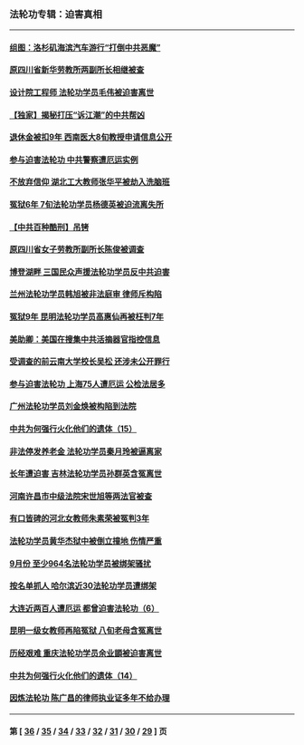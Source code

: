 ### 法轮功专辑：迫害真相
---
#### [组图：洛杉矶海滨汽车游行“打倒中共恶魔”](../../pages/nf4379/n12501654.md) 
#### [原四川省新华劳教所两副所长相继被查](../../pages/nf4379/n12500930.md) 
#### [设计院工程师 法轮功学员毛伟被迫害离世](../../pages/nf4379/n12500571.md) 
#### [【独家】揭秘打压“诉江潮”的中共帮凶](../../pages/nf4379/n12426629.md) 
#### [退休金被扣9年 西南医大8旬教授申请信息公开](../../pages/nf4379/n12497933.md) 
#### [参与迫害法轮功 中共警察遭厄运实例](../../pages/nf4379/n12497321.md) 
#### [不放弃信仰 湖北工大教师张华平被劫入洗脑班](../../pages/nf4379/n12496816.md) 
#### [冤狱6年 7旬法轮功学员杨德英被迫流离失所](../../pages/nf4379/n12496514.md) 
#### [【中共百种酷刑】吊铐](../../pages/nf4379/n12495099.md) 
#### [原四川省女子劳教所副所长陈俊被调查](../../pages/nf4379/n12492004.md) 
#### [博登湖畔 三国民众声援法轮功学员反中共迫害](../../pages/nf4379/n12493825.md) 
#### [兰州法轮功学员韩旭被非法庭审 律师斥构陷](../../pages/nf4379/n12489159.md) 
#### [冤狱9年 昆明法轮功学员高惠仙再被枉判7年](../../pages/nf4379/n12491323.md) 
#### [美助卿：美国在搜集中共活摘器官指控信息](../../pages/nf4379/n12489638.md) 
#### [受调查的前云南大学校长吴松 还涉未公开罪行](../../pages/nf4379/n12487041.md) 
#### [参与迫害法轮功 上海75人遭厄运 公检法居多](../../pages/nf4379/n12488598.md) 
#### [广州法轮功学员刘金焕被构陷到法院](../../pages/nf4379/n12486851.md) 
#### [中共为何强行火化他们的遗体（15）](../../pages/nf4379/n12485050.md) 
#### [非法停发养老金 法轮功学员秦月玲被逼离家](../../pages/nf4379/n12484176.md) 
#### [长年遭迫害 吉林法轮功学员孙群英含冤离世](../../pages/nf4379/n12483233.md) 
#### [河南许昌市中级法院宋世旭等两法官被查](../../pages/nf4379/n12482834.md) 
#### [有口皆碑的河北女教师朱素荣被冤判3年](../../pages/nf4379/n12478438.md) 
#### [法轮功学员黄华杰狱中被倒立撞地 伤情严重](../../pages/nf4379/n12481242.md) 
#### [9月份 至少964名法轮功学员被绑架骚扰](../../pages/nf4379/n12480788.md) 
#### [按名单抓人 哈尔滨近30法轮功学员遭绑架](../../pages/nf4379/n12475870.md) 
#### [大连近两百人遭厄运 都曾迫害法轮功（6）](../../pages/nf4379/n12466941.md) 
#### [昆明一级女教师再陷冤狱 八旬老母含冤离世](../../pages/nf4379/n12473279.md) 
#### [历经艰难 重庆法轮功学员余业顗被迫害离世](../../pages/nf4379/n12472516.md) 
#### [中共为何强行火化他们的遗体（14）](../../pages/nf4379/n12471146.md) 
#### [因炼法轮功 陈广昌的律师执业证多年不给办理](../../pages/nf4379/n12470655.md) 

---
#### 第 [ [36](./36.md) / [35](./35.md) / [34](./34.md) / [33](./33.md) / [32](./32.md) / [31](./31.md) / [30](./30.md) / [29](./29.md) ] 页
